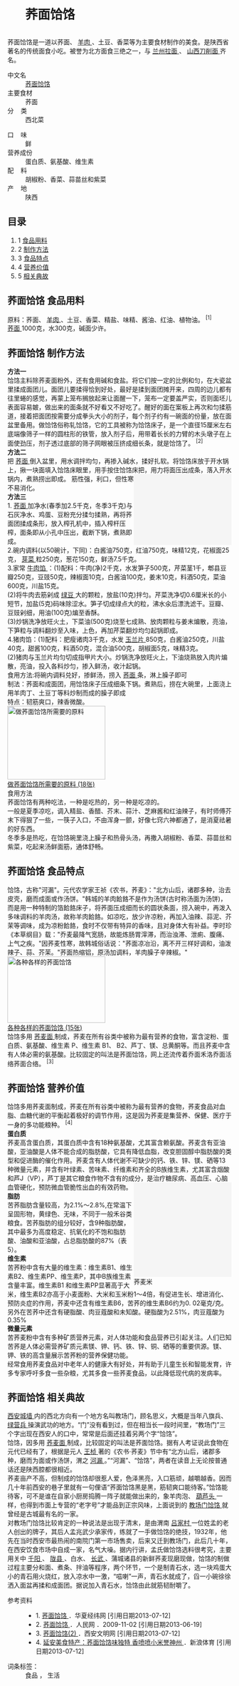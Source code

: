 <div class="main-content">
 <a class="posterFlag expert-icon authority-icon" href="javascript:;" title="权威专家认证词条">
 </a>
 <div class="top-tool">
 </div>
 <div style="width:0;height:0;clear:both">
 </div>
 <dl class="lemmaWgt-lemmaTitle lemmaWgt-lemmaTitle-">
  <dd class="lemmaWgt-lemmaTitle-title">
   <h1>
    荞面饸饹
   </h1>
   <a class="edit-lemma cmn-btn-hover-blue cmn-btn-28 j-edit-link" href="javascript:;" style="display: inline-block;">
   </a>
   <a class="lock-lemma" href="javascript:;" nslog-type="10003105" target="_blank" title="锁定">
   </a>
   <a class="lemma-discussion cmn-btn-hover-blue cmn-btn-28 j-discussion-link" href="/planet/talk?lemmaId=4626634" nslog-type="90000102" target="_blank">
   </a>
  </dd>
 </dl>
 <div class="promotion-declaration">
 </div>
 <div class="lemma-summary" label-module="lemmaSummary">
  <div class="para" label-module="para">
   荞面饸饹是一道以荞面、
   <a data-lemmaid="809492" href="/item/%E7%BE%8A%E8%82%89/809492" target="_blank">
    羊肉
   </a>
   、土豆、香菜等为主要食材制作的美食。是陕西省著名的传统面食小吃。被誉为北方面食三绝之一，与
   <a data-lemmaid="302904" href="/item/%E5%85%B0%E5%B7%9E%E6%8B%89%E9%9D%A2/302904" target="_blank">
    兰州拉面
   </a>
   、
   <a data-lemmaid="2014604" href="/item/%E5%B1%B1%E8%A5%BF%E5%88%80%E5%89%8A%E9%9D%A2/2014604" target="_blank">
    山西刀削面
   </a>
   齐名。
  </div>
 </div>
 <div class="lemmaWgt-promotion-leadPVBtn">
 </div>
 <div class="configModuleBanner">
 </div>
 <div class="basic-info cmn-clearfix">
  <dl class="basicInfo-block basicInfo-left">
   <dt class="basicInfo-item name">
    中文名
   </dt>
   <dd class="basicInfo-item value">
    <a href="/item/%E8%8D%9E%E9%9D%A2%E9%A5%B8%E9%A5%B9" target="_blank">
     荞面饸饹
    </a>
   </dd>
   <dt class="basicInfo-item name">
    主要食材
   </dt>
   <dd class="basicInfo-item value">
    荞面
   </dd>
   <dt class="basicInfo-item name">
    分    类
   </dt>
   <dd class="basicInfo-item value">
    西北菜
   </dd>
  </dl>
  <dl class="basicInfo-block basicInfo-right">
   <dt class="basicInfo-item name">
    口    味
   </dt>
   <dd class="basicInfo-item value">
    鲜
   </dd>
   <dt class="basicInfo-item name">
    营养成份
   </dt>
   <dd class="basicInfo-item value">
    蛋白质、氨基酸、维生素
   </dd>
   <dt class="basicInfo-item name">
    配    料
   </dt>
   <dd class="basicInfo-item value">
    胡椒粉、香菜、蒜苗丝和紫菜
   </dd>
   <dt class="basicInfo-item name">
    产    地
   </dt>
   <dd class="basicInfo-item value">
    陕西
   </dd>
  </dl>
 </div>
 <div class="lemmaWgt-lemmaCatalog">
  <div class="lemma-catalog">
   <h2 class="block-title">
    目录
   </h2>
   <div class="catalog-list column-1">
    <ol>
     <li class="level1">
      <span class="index">
       1
      </span>
      <span class="text">
       <a href="#1">
        食品用料
       </a>
      </span>
     </li>
     <li class="level1">
      <span class="index">
       2
      </span>
      <span class="text">
       <a href="#2">
        制作方法
       </a>
      </span>
     </li>
     <li class="level1">
      <span class="index">
       3
      </span>
      <span class="text">
       <a href="#3">
        食品特点
       </a>
      </span>
     </li>
     <li class="level1">
      <span class="index">
       4
      </span>
      <span class="text">
       <a href="#4">
        营养价值
       </a>
      </span>
     </li>
     <li class="level1">
      <span class="index">
       5
      </span>
      <span class="text">
       <a href="#5">
        相关典故
       </a>
      </span>
     </li>
    </ol>
   </div>
  </div>
 </div>
 <div class="anchor-list">
  <a class="lemma-anchor para-title" name="1">
  </a>
  <a class="lemma-anchor" name="sub255737_1">
  </a>
  <a class="lemma-anchor" name="食品用料">
  </a>
 </div>
 <div class="para-title level-2" label-module="para-title">
  <h2 class="title-text">
   <span class="title-prefix">
    荞面饸饹
   </span>
   食品用料
  </h2>
  <a class="edit-icon j-edit-link" data-edit-dl="1" href="javascript:;" style="display: block;">
  </a>
 </div>
 <div class="para" label-module="para">
  原料：荞面、
  <a href="/item/%E7%BE%8A%E8%82%89" target="_blank">
   羊肉
  </a>
  、土豆、香菜、精盐、味精、酱油、红油、植物油。
  <sup class="sup--normal" data-ctrmap=":1," data-sup="1">
   [1]
  </sup>
  <a class="sup-anchor" name="ref_[1]_255737">
  </a>
 </div>
 <div class="para" label-module="para">
  <a href="/item/%E8%8D%9E%E9%9D%A2" target="_blank">
   荞面
  </a>
  1000克，水300克，碱面少许。
 </div>
 <div class="anchor-list">
  <a class="lemma-anchor para-title" name="2">
  </a>
  <a class="lemma-anchor" name="sub255737_2">
  </a>
  <a class="lemma-anchor" name="制作方法">
  </a>
 </div>
 <div class="para-title level-2" label-module="para-title">
  <h2 class="title-text">
   <span class="title-prefix">
    荞面饸饹
   </span>
   制作方法
  </h2>
  <a class="edit-icon j-edit-link" data-edit-dl="2" href="javascript:;" style="display: block;">
  </a>
 </div>
 <div class="para" label-module="para">
  <b>
   方法一
  </b>
 </div>
 <div class="para" label-module="para">
  饸饹主料除荞麦面粉外，还有食用碱和食盐。将它们按一定的比例和匀，在大瓷盆里揉成面团儿。面团儿要揉得恰到好处，最好是揉到面团摊开来，四周的边儿都有往里蜷的感觉，再蒙上笼布搁放起来让面醒一下，笼布一定要盖严实，否则面坯儿表面容易皴，做出来的面条就不好看又不好吃了。醒好的面在案板上再次和匀揉筋道，接着把面团按需要分成拳头大小的剂子，每个剂子约有一碗面的份量，放在面盆里备用。做饸饹俗称轧饸饹，它的工具被称为饸饹床子，是一个直径15厘米左右底端像筛子一样的圆柱形的铁管，放入剂子后，用带着长长的力臂的木头墩子在上面使劲压，剂子透过底部的筛子网眼被压挤成细长条，就是饸饹了。
  <sup class="sup--normal" data-ctrmap=":2," data-sup="2">
   [2]
  </sup>
  <a class="sup-anchor" name="ref_[2]_255737">
  </a>
 </div>
 <div class="para" label-module="para">
  <b>
   方法二
  </b>
 </div>
 <div class="para" label-module="para">
  把
  <a href="/item/%E8%8D%9E%E9%9D%A2" target="_blank">
   荞面
  </a>
  倒入盆里，用水调拌均匀，再掺入碱水，揉好扎软。将饸饹床放于开水锅上，揪一块面填入饸饹床眼里，用手按住饸饹床把，用力将面压出成条，落入开水锅内，煮熟捞出即成。
  <div class="lemma-picture text-pic layout-right" style="width:220px; float: right;">
   <a class="image-link" href="/pic/%E8%8D%9E%E9%9D%A2%E9%A5%B8%E9%A5%B9/4626634/0/6398ecd3b4203ecca9ec9a05?fr=lemma&amp;ct=single" nslog-type="9317" style="width:220px;height:159px;" target="_blank" title="">
    <img alt="" class="lazy-img" data-src="https://gss3.bdstatic.com/-Po3dSag_xI4khGkpoWK1HF6hhy/baike/s%3D220/sign=7427fb1435fae6cd08b4ac633fb30f9e/4bed2e738bd4b31c640d8e9887d6277f9e2ff8e4.jpg" src="data:image/png;base64,iVBORw0KGgoAAAANSUhEUgAAAAEAAAABCAMAAAAoyzS7AAAAGXRFWHRTb2Z0d2FyZQBBZG9iZSBJbWFnZVJlYWR5ccllPAAAAAZQTFRF9fX1AAAA0VQI3QAAAAxJREFUeNpiYAAIMAAAAgABT21Z4QAAAABJRU5ErkJggg==" style="width:220px;height:159px;"/>
   </a>
  </div>
  筋性强，利口，但性寒不易消化。
 </div>
 <div class="para" label-module="para">
  <b>
   方法三
  </b>
 </div>
 <div class="para" label-module="para">
  1.
  <a href="/item/%E8%8D%9E%E9%9D%A2" target="_blank">
   荞面
  </a>
  加净水(春季加2.5千克，冬季3千克)与石灰净水、鸡蛋、豆粉充分揉匀揉熟，再将荞面团揉成条形，放入榨孔机中，插入榨杆压榨，面条即从小孔中压出，截断下锅，煮熟即成。
 </div>
 <div class="para" label-module="para">
  2.碗内调料(以50碗计，下同)：白酱油750克，红油750克，味精12克，花椒面25克，
  <a href="/item/%E8%8A%BD%E8%8F%9C" target="_blank">
   芽菜
  </a>
  粒250克，葱花150克，鲜汤7.5千克。
 </div>
 <div class="para" label-module="para">
  3.家常
  <a href="/item/%E7%89%9B%E8%82%89%E9%A6%85" target="_blank">
   牛肉馅
  </a>
  ：(1)配料：牛肉(净)2千克，水发笋子500克，芹菜茎1千，郫县豆瓣250克，豆豉50克，辣椒面10克，白酱油100克，姜末10克，料酒50克，菜油600克，川盐15克。
 </div>
 <div class="para" label-module="para">
  (2)将牛肉去筋剁成
  <a href="/item/%E7%BB%BF%E8%B1%86" target="_blank">
   绿豆
  </a>
  大的颗粒，放盐(10克)拌匀。芹菜洗净切0.6厘米长的小短节，加盐(5克)码味除涩水。笋子切成绿点大的粒，沸水氽后漂洗滤干。豆瓣、豆豉剁细，用油(100克)煸至香酥。
 </div>
 <div class="para" label-module="para">
  (3)炒锅洗净放旺火土，下菜油(500克)烧至七成熟、放肉颗粒与姜末煸散，亮油，下笋粒与调料翻炒至入味，上色，再加芹菜翻炒均匀起锅即成。
 </div>
 <div class="para" label-module="para">
  4.猪肉馅：(1)配料：肥瘦诸肉3千克，水发
  <a href="/item/%E7%8E%89%E5%85%B0%E7%89%87" target="_blank">
   玉兰片
  </a>
  850克，白酱油250克，川盐40克，甜酱100克，料酒50克，混合油500克，胡椒面5克，味精3克。
 </div>
 <div class="para" label-module="para">
  (2)猪肉与玉兰片均匀切成指甲片大小。炒锅洗净放旺火上，下油烧熟放入肉片煸散，亮油，投入各料炒匀，掺入鲜汤，收汁起锅。
 </div>
 <div class="para" label-module="para">
  食用方法:将碗内调料兑好，掺鲜汤，捞入
  <a href="/item/%E8%8D%9E%E9%9D%A2" target="_blank">
   荞面
  </a>
  条，淋上臊子即可
 </div>
 <div class="para" label-module="para">
  制法：荞面和成面团，用饸饹床子压成细条下锅。煮熟后，捞在大碗里，上面浇上用羊肉丁、土豆丁等料炒制而成的臊子即成
 </div>
 <div class="para" label-module="para">
  特点：韧筋爽口，辣香微酸。
  <a class="lemma-album layout-right nslog:10000206" href="/pic/%E8%8D%9E%E9%9D%A2%E9%A5%B8%E9%A5%B9/4626634/1165869/a75fb6d31952fb78970a16bf?fr=lemma&amp;ct=cover" nslog-type="10000206" style="width:222px;" target="_blank" title="做荞面饸饹所需要的原料">
   <div class="album-wrap" style="width:220px;height:165px;">
    <img alt="做荞面饸饹所需要的原料" class="picture" src="https://gss0.bdstatic.com/-4o3dSag_xI4khGkpoWK1HF6hhy/baike/s%3D220/sign=450917785982b2b7a39f3ec601accb0a/5d6034a85edf8db12f5ef3180923dd54564e745e.jpg" style="width:220px;height:165px;"/>
   </div>
   <div class="description">
    做荞面饸饹所需要的原料
    <span class="number">
     (18张)
    </span>
   </div>
   <div class="albumBg">
    <div class="albumBgFir" style="width:214px;">
    </div>
    <div class="albumBgSec" style="width:208px;">
    </div>
   </div>
  </a>
 </div>
 <div class="para" label-module="para">
  食用方法
 </div>
 <div class="para" label-module="para">
  荞面饸饹有两种吃法，一种是吃热的，另一种是吃凉的。
 </div>
 <div class="para" label-module="para">
  一般是夏季凉吃，调入精盐、香醋、芥末、蒜汁、芝麻酱和红油辣子，有时师傅芥末下得狠了一些，一筷子入口，不由浑身一颤，好像七窍六神都通了，是消夏祛暑的好东西。
 </div>
 <div class="para" label-module="para">
  冬季多是热吃，在饸饹碗里浇上臊子和热骨头汤，再撒入胡椒粉、香菜、蒜苗丝和紫菜，吃起来汤鲜面筋，通体舒畅。
 </div>
 <div class="anchor-list">
  <a class="lemma-anchor para-title" name="3">
  </a>
  <a class="lemma-anchor" name="sub255737_3">
  </a>
  <a class="lemma-anchor" name="食品特点">
  </a>
 </div>
 <div class="para-title level-2" label-module="para-title">
  <h2 class="title-text">
   <span class="title-prefix">
    荞面饸饹
   </span>
   食品特点
  </h2>
  <a class="edit-icon j-edit-link" data-edit-dl="3" href="javascript:;" style="display: block;">
  </a>
 </div>
 <div class="para" label-module="para">
  饸饹，古称"河漏"。元代农学家王祯《农书，荞麦》："北方山后，诸郡多种，治去皮壳，磨而成面或作汤饼。"韩城的羊肉餄餎不是作为汤饼(古时称汤面为汤饼)，而是用一种特制的箔餄餎床子，将荞面压成细而长的圆状条面，捞入碗中，再泼入多味调料的羊肉汤，故称羊肉餄餎。如凉吃，放少许凉粉，再加入油辣、蒜泥、芥茉等调味，成为凉粉餄餎，食时不仅带有特异的香味，且对身体大有补益。李时珍《本草纲目》载："乔麦最降气宽肠，故能炼肠胃滓滞，而治浊滞、泄痢、腹痛、上气之疾。"因荞麦性寒，故韩城俗话说："荞面凉冶沿，离不开三样好调和，油泼辣子、蒜、芥茉。"荞面热缩铝，原汤加调料，羊肉臊子辛辣椒。"
 </div>
 <div class="para" label-module="para">
  <a class="lemma-album layout-right nslog:10000206" href="/pic/%E8%8D%9E%E9%9D%A2%E9%A5%B8%E9%A5%B9/4626634/1165867/e865a699e747f6446e068cb0?fr=lemma&amp;ct=cover" nslog-type="10000206" style="width:222px;" target="_blank" title="各种各样的荞面饸饹">
   <div class="album-wrap" style="width:220px;height:149px;">
    <img alt="各种各样的荞面饸饹" class="picture" src="https://gss2.bdstatic.com/-fo3dSag_xI4khGkpoWK1HF6hhy/baike/s%3D220/sign=e328678851da81cb4ae684cf6267d0a4/f703738da9773912fd5d0a1df8198618367ae257.jpg" style="width:220px;height:149px;"/>
   </div>
   <div class="description">
    各种各样的荞面饸饹
    <span class="number">
     (15张)
    </span>
   </div>
   <div class="albumBg">
    <div class="albumBgFir" style="width:214px;">
    </div>
    <div class="albumBgSec" style="width:208px;">
    </div>
   </div>
  </a>
 </div>
 <div class="para" label-module="para">
  饸饹多用
  <a href="/item/%E8%8D%9E%E9%BA%A6%E9%9D%A2" target="_blank">
   荞麦面
  </a>
  制成，荞麦在所有谷类中被称为最有营养的食物，富含淀粉、蛋白质、氨基酸、维生素 P、维生素 B1、 B2、芦丁、镁、总黄酮等。而且荞麦中含有人体必需的氨基酸。比较固定的叫法是荞面饸饹，网上还流传着乔面禾洛乔面活络荞面合络。
  <sup class="sup--normal" data-ctrmap=":3," data-sup="3">
   [3]
  </sup>
  <a class="sup-anchor" name="ref_[3]_255737">
  </a>
 </div>
 <div class="anchor-list">
  <a class="lemma-anchor para-title" name="4">
  </a>
  <a class="lemma-anchor" name="sub255737_4">
  </a>
  <a class="lemma-anchor" name="营养价值">
  </a>
 </div>
 <div class="para-title level-2" label-module="para-title">
  <h2 class="title-text">
   <span class="title-prefix">
    荞面饸饹
   </span>
   营养价值
  </h2>
  <a class="edit-icon j-edit-link" data-edit-dl="4" href="javascript:;" style="display: block;">
  </a>
 </div>
 <div class="para" label-module="para">
  饸饹多用荞麦面制成，荞麦在所有谷类中被称为最有营养的食物，荞麦食品对血脂、血糖代谢的平衡起着极好的调节作用，这是因为荞麦是集营养、保健、医疗于一身的多功能粮种。
  <sup class="sup--normal" data-ctrmap=":4," data-sup="4">
   [4]
  </sup>
  <a class="sup-anchor" name="ref_[4]_255737">
  </a>
 </div>
 <div class="para" label-module="para">
  <b>
   蛋白质
  </b>
 </div>
 <div class="para" label-module="para">
  荞麦高含蛋白质，其蛋白质中含有18种氨基酸，尤其富含赖氨酸。荞麦含有亚油酸，亚油酸是人体不能合成的脂肪酸，它具有降低血脂，改变胆固醇中脂肪酸的类型和促进酶的催化作用。荞麦含有人体代谢不可缺少的钙、铁、锌、镁、硒等13种微量元素，并含有叶绿素、苦味素、纤维素和齐全的B族维生素，尤其富含烟酸和芦J（VP），芦丁是其它粮食作物不含有的成分，是治疗糖尿病、高血压、心脑血管硬化，预防微血管脆性出血的有效药物。
  <div class="lemma-picture text-pic layout-right" style="width:220px; float: right;">
   <a class="image-link" href="/pic/%E8%8D%9E%E9%9D%A2%E9%A5%B8%E9%A5%B9/4626634/0/023b5bb5c9ea15ceaa386e40b7003af33b87b2a1?fr=lemma&amp;ct=single" nslog-type="9317" style="width:220px;height:212px;" target="_blank" title="荞麦米">
    <img alt="荞麦米" class="lazy-img" data-src="https://gss0.bdstatic.com/-4o3dSag_xI4khGkpoWK1HF6hhy/baike/s%3D220/sign=6e38ec5510dfa9ecf92e511552d1f754/023b5bb5c9ea15ceaa386e40b7003af33b87b2a1.jpg" src="data:image/png;base64,iVBORw0KGgoAAAANSUhEUgAAAAEAAAABCAMAAAAoyzS7AAAAGXRFWHRTb2Z0d2FyZQBBZG9iZSBJbWFnZVJlYWR5ccllPAAAAAZQTFRF9fX1AAAA0VQI3QAAAAxJREFUeNpiYAAIMAAAAgABT21Z4QAAAABJRU5ErkJggg==" style="width:220px;height:212px;"/>
   </a>
   <span class="description">
    荞麦米
   </span>
  </div>
 </div>
 <div class="para" label-module="para">
  <b>
   脂肪
  </b>
 </div>
 <div class="para" label-module="para">
  苦荞脂肪含量较高，为2.1%～2.8%,在常温下呈固形物，黄绿色、无味，不同于一般禾谷类粮食。苦荞脂肪的组分较好，含9种脂肪酸，其中最多为高度稳定、抗氧化的不饱和脂肪酸、油酸和亚油酸，占总脂肪酸的87%（表5）。
 </div>
 <div class="para" label-module="para">
  <b>
   维生素
  </b>
 </div>
 <div class="para" label-module="para">
  苦荞粉中含有大量的维生素：维生素B1、维生素B2、维生素PP、维生素P，其中B族维生素含量丰富。维生素B1 和维生素PP显著高于大米，维生素B2亦高于小麦面粉、大米和玉米粉1～4倍，有促进生长、增进消化、预防炎症的作用，荞麦中还含有维生素B6，苦荞的维生素B6约为0. 02毫克/克。另外在苦荞中还含有硬脂酸、肉豆蔻酸和未知酸。硬脂酸为2.51%，肉豆蔻酸为0.35%
 </div>
 <div class="para" label-module="para">
  <b>
   微量元素
  </b>
 </div>
 <div class="para" label-module="para">
  苦荞麦粉中含有多种矿质营养元素，对人体功能和食品营养已引起关注。人们已知苦荞是人体必需营养矿质元素镁、钾、钙、铁、锌、铜、硒等的重要供源。镁、钾、铁的高含量展示苦荞粉的营养保健功能。
 </div>
 <div class="para" label-module="para">
  经常食用荞麦食品对中老年人的健康大有好处，并有助于儿童生长和智能发育，许多专家呼吁多食一些杂粮，尤其多食一些荞麦食品，以此降低现代病的发病率。
 </div>
 <div class="anchor-list">
  <a class="lemma-anchor para-title" name="5">
  </a>
  <a class="lemma-anchor" name="sub255737_5">
  </a>
  <a class="lemma-anchor" name="相关典故">
  </a>
 </div>
 <div class="para-title level-2" label-module="para-title">
  <h2 class="title-text">
   <span class="title-prefix">
    荞面饸饹
   </span>
   相关典故
  </h2>
  <a class="edit-icon j-edit-link" data-edit-dl="5" href="javascript:;" style="display: block;">
  </a>
 </div>
 <div class="para" label-module="para">
  <a href="/item/%E8%A5%BF%E5%AE%89%E5%9F%8E%E5%A2%99" target="_blank">
   西安城墙
  </a>
  内的西北方向有一个地方名叫教场门，顾名思义，大概是当年八旗兵、
  <a href="/item/%E7%BB%BF%E8%90%A5%E5%85%B5" target="_blank">
   绿营兵
  </a>
  操演武功的地方。“门”没有看到过，但在相当长一段时间里，“教场门”三个字出现在西安人的口中，常常是后面还挂着另两个字“饸饹”。
 </div>
 <div class="para" label-module="para">
  饸饹，因多用
  <a href="/item/%E8%8D%9E%E9%BA%A6%E9%9D%A2" target="_blank">
   荞麦面
  </a>
  制成，比较固定的叫法是荞面饸饹。据有人考证说此食物在元代已经有了，根据是元人
  <a href="/item/%E7%8E%8B%E6%A1%A2" target="_blank">
   王桢
  </a>
  著的《农书·荞麦》节中有“北方山后，诸郡多种，磨而为面或作汤饼，渭之
  <a href="/item/%E6%B2%B3%E6%BC%8F" target="_blank">
   河漏
  </a>
  。”“河漏”、“饸饹”，两者在读音上无论按普通话还是陕西腔都很相近。
 </div>
 <div class="para" label-module="para">
  荞麦亩产不高，但制成的饸饹却很惹人爱，色泽黑亮，入口筋顽，越嚼越香。因而几十年前西安的巷子里就有一句俚语“荞面饸饹黑是黑，筋韧爽口能待客。”饸饹能待客，可不是谁在自家小厨房捣腾一阵子就能做出来的，象羊肉泡、
  <a href="/item/%E8%91%AB%E8%8A%A6%E5%A4%B4" target="_blank">
   葫芦头
  </a>
  一样，也得到市面上专营的“老字号”才能品到正宗风味，上面说到的
  <a href="/item/%E6%95%99%E5%9C%BA%E9%97%A8%E9%A5%B8%E9%A5%B9" target="_blank">
   教场门饸饹
  </a>
  就曾经是古城最有名的一家。
 </div>
 <div class="para" label-module="para">
  对教场门饸饹比较肯定的一种说法是出现于清末，是由渭南
  <a href="/item/%E5%90%95%E5%AE%B6%E6%9D%91" target="_blank">
   吕家村
  </a>
  一位姓孟的老人创出的牌子，其后人孟兆武少承家传，练就了一手做饸饹的绝技，1932年，他先在当时西安市最热闹的南院门第一市场售卖，后来又迁到教场门，此后几十年，在西安饮食市场中自成一家，名气大噪。据内行讲，孟氏做饸饹选料很考究，主要用关中
  <a href="/item/%E5%8D%83%E9%98%B3" target="_blank">
   千阳
  </a>
  、
  <a href="/item/%E9%99%87%E5%8E%BF" target="_blank">
   陇县
  </a>
  、白水、
  <a href="/item/%E9%95%BF%E6%AD%A6" target="_blank">
   长武
  </a>
  、蒲城诸县的新鲜荞麦现磨现做，饸饹的制做过程主要分和面、煮条、拌油等程序，两个环节，一个是制青石水，选一块鸡蛋大小的青石用火烧红，放入凉水中一激，“嗞喇”一声，青石水就成了，舀一小碗徐徐洒入面盆再揉和成面团。据说加入青石水，饸饹由此就筋韧耐嚼了。
 </div>
 <div class="anchor-list">
  <a class="lemma-anchor a" name="a">
  </a>
 </div>
 <div class="album-list">
 </div>
 <dl class="lemma-reference collapse nslog-area log-set-param" data-nslog-type="2" log-set-param="ext_reference">
  <dt class="reference-title">
   参考资料
  </dt>
  <dd class="reference-list-wrap">
   <ul class="reference-list">
    <li class="reference-item reference-item--type1" id="reference-[1]-255737-wrap">
     <span class="index">
      1.
     </span>
     <a class="gotop anchor" href="#ref_[1]_255737" id="refIndex_1_255737" name="refIndex_1_255737" title="向上跳转">
     </a>
     <a class="text" href="/reference/4626634/0c49sqO3ACvXEam8gUEuQdp-ZVICxWPJCARktKhWYnHVIpWEmF7e3zjNJFU5L5I0X4WqUXWQbFPSccbJwdVJuGj5Gsw-vI_vwAXcTjPwgUI" rel="nofollow" target="_blank">
      荞面饸饹
      <span class="linkout">
      </span>
     </a>
     <span class="site">
      ．华夏经纬网
     </span>
     <span>
      [引用日期2013-07-12]
     </span>
    </li>
    <li class="reference-item reference-item--type1" id="reference-[2]-255737-wrap">
     <span class="index">
      2.
     </span>
     <a class="gotop anchor" href="#ref_[2]_255737" id="refIndex_2_255737" name="refIndex_2_255737" title="向上跳转">
     </a>
     <a class="text" href="/reference/4626634/9642ZpzTpJVE47N1GIGdL3PoNhioRbDcCvxvTwamOv26Vu_ea6sQcC84BZp0AQg15BQ9-QkdYi2cdyfmt7pCwSQgNEc_C14JoQ" rel="nofollow" target="_blank">
      荞面饸饹
      <span class="linkout">
      </span>
     </a>
     <span class="site">
      ．人民网
     </span>
     <span>
      ．2009-11-02
     </span>
     <span>
      [引用日期2013-06-19]
     </span>
    </li>
    <li class="reference-item reference-item--type1" id="reference-[3]-255737-wrap">
     <span class="index">
      3.
     </span>
     <a class="gotop anchor" href="#ref_[3]_255737" id="refIndex_3_255737" name="refIndex_3_255737" title="向上跳转">
     </a>
     <a class="text" href="/reference/4626634/a19fWGMkI-6LTULJmFs2-8l_QLDKRwEH6osym8jpC3zjo1PhfXWTOzQUUpFQ8BpSvtBYsgwxBaDIrFfYHjCdkuuHJA" rel="nofollow" target="_blank">
      荞面饸饹(2)
      <span class="linkout">
      </span>
     </a>
     <span class="site">
      ．西安文明网
     </span>
     <span>
      [引用日期2013-07-12]
     </span>
    </li>
    <li class="reference-item reference-item--type1" id="reference-[4]-255737-wrap">
     <span class="index">
      4.
     </span>
     <a class="gotop anchor" href="#ref_[4]_255737" id="refIndex_4_255737" name="refIndex_4_255737" title="向上跳转">
     </a>
     <a class="text" href="/reference/4626634/a409aDow-9Ylw8PFdsqI2opSPSYXafkmX3CoRfPXsaMzOrzDXDPnNnuvAtuDBoyOH0q_Rm-6dkuZCPO8-HmP66lRztH73erN80G6umcqporY4-c4bQ" rel="nofollow" target="_blank">
      延安美食特产：荞面饸饹味独特 香喷喷小米誉神州
      <span class="linkout">
      </span>
     </a>
     <span class="site">
      ．新浪体育
     </span>
     <span>
      [引用日期2013-07-12]
     </span>
    </li>
   </ul>
  </dd>
 </dl>
 <div id="open-tag">
  <div class="open-tag-title">
   词条标签：
  </div>
  <dd id="open-tag-item">
   <span class="taglist">
    食品
   </span>
   ，
   <span class="taglist">
    生活
   </span>
  </dd>
  <div class="open-tag-collapse" id="open-tag-collapse" style="display: none;">
  </div>
 </div>
 <div class="clear">
 </div>
</div>